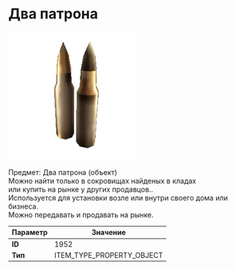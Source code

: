 # Два патрона

![Item Image](../img/1952.webp?raw=true)

Предмет: Два патрона (объект)<br>Можно найти только в сокровищах найденых в кладах<br>или купить на рынке у других продавцов..<br>Используется для установки возле или внутри своего дома или бизнеса.<br>Можно передавать и продавать на рынке.


| Параметр | Значение |
|----------|----------|
| **ID** | 1952 |
| **Тип** | ITEM_TYPE_PROPERTY_OBJECT |

